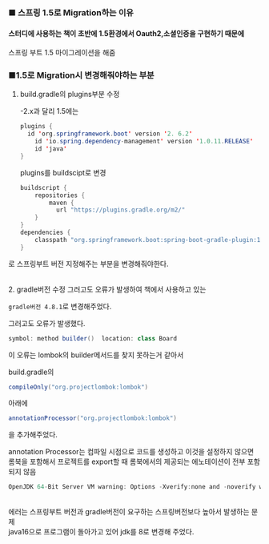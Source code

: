 
### ■ 스프링 1.5로 Migration하는 이유
#### 스터디에 사용하는 책이 초반에 1.5환경에서 Oauth2,소셜인증을 구현하기 때문에 
스프링 부트 1.5 마이그레이션을 해줌

### ■1.5로 Migration시 변경해줘야하는 부분

1. build.gradle의 plugins부분 수정

    -2.x과 달리 1.5에는

    ```java
    plugins {
      id 'org.springframework.boot' version '2. 6.2'
        id 'io.spring.dependency-management' version '1.0.11.RELEASE'
        id 'java'
    }
    ```
    plugins를 buildscipt로 변경

    ```java
    buildscript {
        repositories {
            maven {
              url "https://plugins.gradle.org/m2/"
        }
    }
    dependencies {
        classpath "org.springframework.boot:spring-boot-gradle-plugin:1.5.19.RELEASE"
    }
 

로 스프링부트 버전 지정해주는 부분을 변경해줘야한다.


<br>
2. gradle버전 수정
그러고도 오류가 발생하여 책에서 사용하고 있는 

`gradle버전 4.8.1`로 변경해주었다.

그러고도 오류가 발생했다.

``` java 
symbol: method builder()  location: class Board
 ```

이 오류는 lombok의 builder메서드를 찾지 못하는거 같아서

build.gradle의

```java
compileOnly("org.projectlombok:lombok")
```
아래에
```java
annotationProcessor("org.projectlombok:lombok")
```
을 추가해주었다.

annotation Processor는 컴파일 시점으로 코드를 생성하고 이것을 설정하지 않으면 롬북을 포함해서 프로젝트를 export할 때 롬북에서의 제공되는 에노테이션이 전부 포함되지 않음

```java
OpenJDK 64-Bit Server VM warning: Options -Xverify:none and -noverify were deprecated in JDK 13 and will likely be removed in a future release.
```

<br>
에러는 스프링부트 버전과 gradle버전이 요구하는 스프링버전보다 높아서 발생하는 문제

<br>
java16으로 프로그램이 돌아가고 있어 jdk를 8로 변경해 주었다.